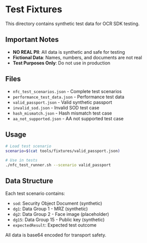 # Test Fixtures

This directory contains synthetic test data for OCR SDK testing.

## Important Notes

- **NO REAL PII**: All data is synthetic and safe for testing
- **Fictional Data**: Names, numbers, and documents are not real
- **Test Purposes Only**: Do not use in production

## Files

- `nfc_test_scenarios.json` - Complete test scenarios
- `performance_test_data.json` - Performance test data
- `valid_passport.json` - Valid synthetic passport
- `invalid_sod.json` - Invalid SOD test case
- `hash_mismatch.json` - Hash mismatch test case
- `aa_not_supported.json` - AA not supported test case

## Usage

```bash
# Load test scenario
scenario=$(cat tools/fixtures/valid_passport.json)

# Use in tests
./nfc_test_runner.sh --scenario valid_passport
```

## Data Structure

Each test scenario contains:
- `sod`: Security Object Document (synthetic)
- `dg1`: Data Group 1 - MRZ (synthetic)
- `dg2`: Data Group 2 - Face image (placeholder)
- `dg15`: Data Group 15 - Public key (synthetic)
- `expectedResult`: Expected test outcome

All data is base64 encoded for transport safety.
